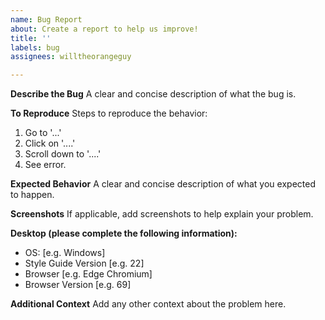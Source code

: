 ```yaml
---
name: Bug Report
about: Create a report to help us improve!
title: ''
labels: bug
assignees: willtheorangeguy

---
```


**Describe the Bug**
A clear and concise description of what the bug is.

**To Reproduce**
Steps to reproduce the behavior:

1. Go to '...'
2. Click on '....'
3. Scroll down to '....'
4. See error.

**Expected Behavior**
A clear and concise description of what you expected to happen.

**Screenshots**
If applicable, add screenshots to help explain your problem.

**Desktop (please complete the following information):**

- OS: [e.g. Windows]
- Style Guide Version [e.g. 22]
- Browser [e.g. Edge Chromium]
- Browser Version [e.g. 69]

**Additional Context**
Add any other context about the problem here.
